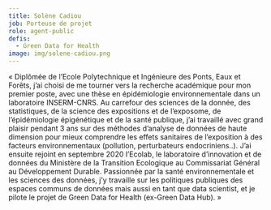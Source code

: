 ```yaml
---
title: Solène Cadiou
job: Porteuse de projet
role: agent-public
defis:
  - Green Data for Health
image: img/solene-cadiou.png
---
```

« Diplômée de l’Ecole Polytechnique et Ingénieure des Ponts, Eaux et Forêts, j’ai choisi de me tourner vers la recherche académique pour mon premier poste, avec une thèse en épidémiologie environnementale dans un laboratoire INSERM-CNRS. Au carrefour des sciences de la donnée, des statistiques, de la science des expositions et de l’exposome, de l’épidémiologie épigénétique et de la santé publique, j’ai travaillé avec grand plaisir pendant 3 ans sur des méthodes d’analyse de données de haute dimension pour mieux comprendre les effets sanitaires de l’exposition à des facteurs environnementaux (pollution, perturbateurs endocriniens..). J’ai ensuite rejoint en septembre 2020 l’Ecolab, le laboratoire d’innovation et de données du Ministère de la Transition Ecologique au Commissariat Général au Développement Durable. Passionnée par la santé environnementale et les sciences des données, j’y travaille sur les politiques publiques des espaces communs de données mais aussi en tant que data scientist, et je pilote le projet de Green Data for Health (ex-Green Data Hub). »
